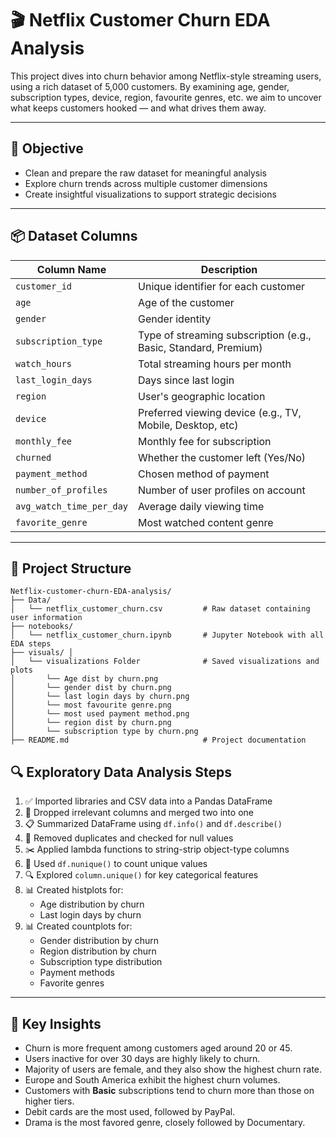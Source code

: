 # 🎬 Netflix Customer Churn EDA Analysis

This project dives into churn behavior among Netflix-style streaming users, using a rich dataset of 5,000 customers. By examining age, gender, subscription types, device, region, favourite genres, etc. we aim to uncover what keeps customers hooked — and what drives them away.

---

## 🎯 Objective

- Clean and prepare the raw dataset for meaningful analysis
- Explore churn trends across multiple customer dimensions
- Create insightful visualizations to support strategic decisions

---

## 📦 Dataset Columns

| Column Name                | Description                                 |
|---------------------------|---------------------------------------------|
| `customer_id`             | Unique identifier for each customer         |
| `age`                     | Age of the customer                         |
| `gender`                  | Gender identity                             |
| `subscription_type`       | Type of streaming subscription (e.g., Basic, Standard, Premium) |
| `watch_hours`             | Total streaming hours per month             |
| `last_login_days`         | Days since last login                       |
| `region`                  | User's geographic location                  |
| `device`                  | Preferred viewing device (e.g., TV, Mobile, Desktop, etc) |
| `monthly_fee`             | Monthly fee for subscription                |
| `churned`                 | Whether the customer left (Yes/No)          |
| `payment_method`          | Chosen method of payment                    |
| `number_of_profiles`      | Number of user profiles on account          |
| `avg_watch_time_per_day`  | Average daily viewing time                  |
| `favorite_genre`          | Most watched content genre                  |

---
## 📁 Project Structure

```text
Netflix-customer-churn-EDA-analysis/
├── Data/
│   └── netflix_customer_churn.csv         # Raw dataset containing user information
├── notebooks/
│   └── netflix_customer_churn.ipynb       # Jupyter Notebook with all EDA steps
├── visuals/ │
│   └── visualizations Folder              # Saved visualizations and plots
│       └── Age dist by churn.png
│       └── gender dist by churn.png
│       └── last login days by churn.png
│       └── most favourite genre.png
│       └── most used payment method.png
│       └── region dist by churn.png
│       └── subscription type by churn.png
├── README.md                              # Project documentation
```

## 🔍 Exploratory Data Analysis Steps

1. ✅ Imported libraries and CSV data into a Pandas DataFrame  
2. 🧹 Dropped irrelevant columns and merged two into one  
3. 📋 Summarized DataFrame using `df.info()` and `df.describe()`  
4. 🧼 Removed duplicates and checked for null values  
5. ✂️ Applied lambda functions to string-strip object-type columns  
6. 🔢 Used `df.nunique()` to count unique values  
7. 🔍 Explored `column.unique()` for key categorical features  
8. 📊 Created histplots for:
    - Age distribution by churn
    - Last login days by churn  
9. 📊 Created countplots for:
    - Gender distribution by churn
    - Region distribution by churn
    - Subscription type distribution
    - Payment methods
    - Favorite genres

---

## 🌟 Key Insights

- Churn is more frequent among customers aged around 20 or 45.
- Users inactive for over 30 days are highly likely to churn.
- Majority of users are female, and they also show the highest churn rate.
- Europe and South America exhibit the highest churn volumes.
- Customers with **Basic** subscriptions tend to churn more than those on higher tiers.
- Debit cards are the most used, followed by PayPal.
- Drama is the most favored genre, closely followed by Documentary.


